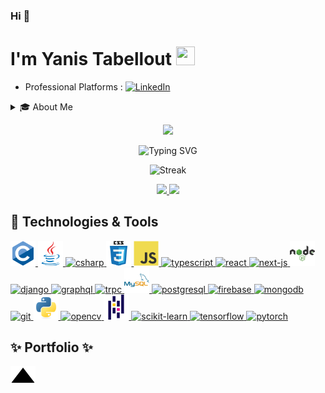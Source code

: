 ### Hi 👋
# I'm Yanis Tabellout <img src="https://raw.githubusercontent.com/MartinHeinz/MartinHeinz/master/wave.gif" width="30px" height="30px" />
<!--
#### I'm a Software enginner student at USTHB, Full stack Web Developer and Artificial Intelligence and cybersecurity enthousiast.
-->


- Professional Platforms : [![LinkedIn](https://img.shields.io/badge/LinkedIn-%230077B5.svg?logo=linkedin&logoColor=white)](https://www.linkedin.com/in/yanis-tabellout-323a64254/) 
<details>
<summary>🎓 About Me</summary>

- 🎓 Full Stack Developper &  Master's in software engineering at Sorbonne université 
- 🚀 Interested in Software engineering, Data Science, CyberSecurity
- 🌍 Passionate about learning
- 📧 Contact: yanistabellout4@gmail.com
<div align="center">
  <a href="https://github.com/Yanis540">
    <img src="https://github.com/1999AZZAR/1999AZZAR/blob/main/resources/img/grid-snake.svg" alt="snake" />
  </a>
</div>


<label>Visitors :</label> <br>
![Visitor Count](https://profile-counter.glitch.me/Yanis540/count.svg)

</details>





<p align="center">
<img src="https://i.pinimg.com/originals/de/7b/d6/de7bd6a32ee6aba8ab6da671aa4df54b.gif">
</p>

<p align="center">
<img src="http://readme-typing-svg.herokuapp.com?font=Fira+Code&pause=1000&color=64FFDA&center=true&vCenter=true&width=500&lines=Full+Stack+Web+and+Mobile+Developper+💻;Sorbonne+University+Software+Engineer+🖊️;Love's+Coding+in+General" alt="Typing SVG" />
</p>

<p align="center">
  <img src="https://github-readme-streak-stats.herokuapp.com/?user=Yanis540&show_icons=true&theme=github_dark&hide_border=true" alt="Streak" style="width: 95%;" />
</p>
<p align="center">
<a href="https://github.com/Yanis540">
	<picture>
	<source
		srcset="https://github-readme-stats.vercel.app/api?username=Yanis540&show_icons=true&theme=github_light&hide_border=true&bg_color=00000000"
		media="(prefers-color-scheme: light)"
	/>
	<img src="https://github-readme-stats.vercel.app/api?username=Yanis540&show_icons=true&theme=github_dark&hide_border=true&bg_color=00000000">
	</picture>
</a>
<a href="https://github.com/Yanis540">
	<picture>
	<source
		srcset="https://github-readme-stats.vercel.app/api/top-langs?username=Yanis540&show_icons=true&theme=github_dark&hide_border=true&bg_color=00000000&layout=compact&langs_count=8&hide=yacc&card_width=340px"
		media="(prefers-color-scheme: light)"
	/>
	<img src="https://github-readme-stats.vercel.app/api/top-langs?username=Yanis540&show_icons=true&theme=github_dark&hide_border=true&bg_color=00000000&layout=compact&langs_count=8&hide=yacc,java&card_width=340px">
	</picture>
</a>
</p>




<!-- 

## &#x1f4c8; GitHub Stats
<div align="center" style="display:flex;flex-direction:column;justify-content: center;align-items:center; ">
<p href="https://github.com/Yanis540/Yanis540.git">
  <img align="center" src="https://github-readme-streak-stats.herokuapp.com/?user=Yanis540&hide_border=true" alt="Yanis's GitHub Stats" />
</p>
<div style="display: flex; flex-direction: row; justify-content: center; align-items: center;">
<table style="margin: 0 auto; border-style: none; border:0px solid transparent; width:100%">
  <tr>
    <td>
        <p href="https://github.com/Yanis540/Yanis540.git">
          <img align="center" src="https://github-readme-stats-qtox63kfj-yanis540.vercel.app/api?username=Yanis540&hide_border=true&count_private=true&show_icons=true&theme=gotham" alt="Yanis's GitHub Stats" />
        </p>
    </td>
    <!-- 
    <td>
        <p href="https://github.com/Yanis540/Yanis.git">
          <img align="center" src="https://github-readme-stats-qtox63kfj-yanis540.vercel.app/api/top-langs/?username=Yanis540&hide_border=true&count_private=true&show_icons=true&theme=gotham&langs_count=3" />
        </p>
    </td>
    --  >
      
  </tr> 
</table>
</div>
</div>
-->

## 🔧 Technologies & Tools
<p align="left">
    <a href="https://www.cprogramming.com/" target="_blank" rel="noreferrer"> 
        <img src="https://raw.githubusercontent.com/devicons/devicon/master/icons/c/c-original.svg" alt="c" width="40" height="40"/> 
    </a>
    <a href="https://www.java.com" target="_blank" rel="noreferrer"> 
        <img src="https://raw.githubusercontent.com/devicons/devicon/master/icons/java/java-original.svg" alt="java" width="40" height="40"/> 
    </a> 
    <a href="https://www.w3schools.com/html/" target="_blank" rel="noreferrer"> 
        <img src="https://svg-files.pixelied.com/68248b17-19d6-4412-aa0d-8fc79d2c89b4/pixelied-hi.svg" alt="csharp" width="40" height="40"/> 
    </a> 
    <a href="https://www.w3schools.com/css/" target="_blank" rel="noreferrer"> 
        <img src="https://raw.githubusercontent.com/devicons/devicon/master/icons/css3/css3-original-wordmark.svg" alt="css3" width="40" height="40"/> 
    </a>
    <a href="https://developer.mozilla.org/en-US/docs/Web/JavaScript" target="_blank" rel="noreferrer"> 
        <img src="https://raw.githubusercontent.com/devicons/devicon/master/icons/javascript/javascript-original.svg" alt="javascript" width="40" height="40"/> 
    </a>  
    <a href="https://www.typescriptlang.org" target="_blank" rel="noreferrer"> 
        <img src="https://cdn.worldvectorlogo.com/logos/typescript.svg" alt="typescript" width="40" height="40"/> 
    </a>
    <a href="https://react.dev" target="_blank" rel="noreferrer"> 
        <img src="https://upload.wikimedia.org/wikipedia/commons/a/a7/React-icon.svg" alt="react" width="40" height="40"/> 
    </a>   
    <a href="https://nextjs.org" target="_blank" rel="noreferrer"> 
        <img src="https://www.svgrepo.com/show/354113/nextjs-icon.svg" alt="next-js" width="40" height="40"/> 
    </a>   
    <a href="https://nodejs.org" target="_blank" rel="noreferrer"> 
        <img src="https://raw.githubusercontent.com/devicons/devicon/master/icons/nodejs/nodejs-original-wordmark.svg" alt="nodejs" width="40" height="40"/> 
    </a> 
    <a href="https://www.djangoproject.com" target="_blank" rel="noreferrer"> 
        <img src="https://cdn.worldvectorlogo.com/logos/django.svg" alt="django" width="40" height="40"/> 
    </a> 
    <a href="https://graphql.org" target="_blank" rel="noreferrer"> 
        <img src="https://www.vectorlogo.zone/logos/graphql/graphql-icon.svg" alt="graphql" width="40" height="40"/> 
    </a> 
    <a href="https://trpc.io" target="_blank" rel="noreferrer"> 
        <img src="https://seeklogo.com/images/T/trpc-logo-741E01B855-seeklogo.com.png" alt="trpc" width="40" height="40"/> 
    </a> 
    <a href="https://www.mysql.com/" target="_blank" rel="noreferrer"> 
        <img src="https://raw.githubusercontent.com/devicons/devicon/master/icons/mysql/mysql-original-wordmark.svg" alt="mysql" width="40" height="40"/> 
    </a> 
    <a href="https://www.postgresql.org" target="_blank" rel="noreferrer"> 
        <img src="https://www.vectorlogo.zone/logos/postgresql/postgresql-icon.svg" alt="postgresql" width="40" height="40"/> 
    </a> 
    <a href="https://firebase.google.com/" target="_blank" rel="noreferrer"> 
        <img src="https://www.vectorlogo.zone/logos/firebase/firebase-icon.svg" alt="firebase" width="40" height="40"/> 
    </a> 
    <a href="https://www.mongodb.com" target="_blank" rel="noreferrer"> 
        <img src="https://www.vectorlogo.zone/logos/mongodb/mongodb-icon.svg" alt="mongodb" width="40" height="40"/> 
    </a> 
    <a href="https://git-scm.com/" target="_blank" rel="noreferrer"> 
        <img src="https://www.vectorlogo.zone/logos/git-scm/git-scm-icon.svg" alt="git" width="40" height="40"/> 
    </a>   
    <a href="https://www.python.org" target="_blank" rel="noreferrer"> 
        <img src="https://raw.githubusercontent.com/devicons/devicon/master/icons/python/python-original.svg" alt="python" width="40" height="40"/> 
    </a> 
    <a href="https://opencv.org/" target="_blank" rel="noreferrer"> 
        <img src="https://www.vectorlogo.zone/logos/opencv/opencv-icon.svg" alt="opencv" width="40" height="40"/> 
    </a>  
    <a href="https://pandas.pydata.org/" target="_blank" rel="noreferrer"> 
        <img src="https://raw.githubusercontent.com/devicons/devicon/2ae2a900d2f041da66e950e4d48052658d850630/icons/pandas/pandas-original.svg" alt="pandas" width="40" height="40"/> 
    </a> 
    <a href="https://scikit-learn.org/stable/" target="_blank" rel="noreferrer"> 
        <img src="https://logosdownload.com/logo/scikit-learn-logo.svg" alt="scikit-learn" width="40" height="40"/> 
    </a> 
    <a href="https://www.tensorflow.org" target="_blank" rel="noreferrer"> 
        <img src="https://www.vectorlogo.zone/logos/tensorflow/tensorflow-icon.svg" alt="tensorflow" width="40" height="40"/> 
    </a> 
    <a href="https://pytorch.org/" target="_blank" rel="noreferrer"> 
        <img src="https://www.vectorlogo.zone/logos/pytorch/pytorch-icon.svg" alt="pytorch" width="40" height="40"/> 
    </a> 
</p>


## ✨ Portfolio ✨

<p align="left">
    <a href="https://portfolio-yanis540.vercel.app" target="blank">
        <img align="center" src="https://github.com/ionic-team/ionicons/blob/main/src/svg/logo-vercel.svg" alt="Yanis's portfolio" height="30" width="40" />
    </a>
</p>

<!--
**Yanis540/Yanis540** is a ✨ _special_ ✨ repository because its `README.md` (this file) appears on your GitHub profile.

Here are some ideas to get you started:

- 🔭 I’m currently working on ...
- 🌱 I’m currently learning ...
- 👯 I’m looking to collaborate on ...
- 🤔 I’m looking for help with ...
- 💬 Ask me about ...
- 📫 How to reach me: ...
- 😄 Pronouns: ...
- ⚡ Fun fact: ...
-->
